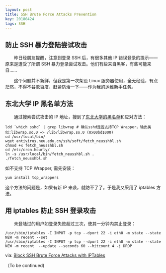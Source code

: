 ```yaml
---
layout: post
title: SSH Brute Force Attacks Prevention
key: 20180424
tags: SSH
---
```


## 防止 SSH 暴力登陆尝试攻击

　　昨日经朋友提醒，注意到登录 SSH 后，有很多其他 IP 错误登录的提示——原来是遭受了所谓 SSH 暴力登录尝试攻击。他们有些来自黑客，有些可能来自……

　　这个问题并不新鲜，但我是第一次架设 Linux 服务器使用，全无经验，有点茫然，不得不谷歌百度，赶紧防治一下——作为我的运维新手任务。

<!--more-->

## 东北大学 IP 黑名单方法　　

　　通过搜索尝试攻击的 IP 地址，搜到了[东北大学的黑名单](http://antivirus.neu.edu.cn/scan/ssh.php)和应对方法：

```shell
ldd `which sshd` | grep libwrap # 确认sshd是否支持TCP Wrapper，输出类似:libwrap.so.0 => /lib/libwrap.so.0 (0x00bd1000)
cd /usr/local/bin/
wget antivirus.neu.edu.cn/ssh/soft/fetch_neusshbl.sh
chmod +x fetch_neusshbl.sh
cd /etc/cron.hourly/
ln -s /usr/local/bin/fetch_neusshbl.sh .
./fetch_neusshbl.sh
```

如不支持 TCP Wrapper, 需先安装：

```shell
yum install tcp_wrappers
```

这个方法的问题是，如果有新 IP 来袭，就防不了了。于是我又采用了 iptables 方法。

## 用 iptables 防止 SSH 登录攻击

　　未登陆过的用户如登录失败超过三次，使其一分钟内禁止登录：

```shell
/usr/sbin/iptables -I INPUT -p tcp --dport 22 -i eth0 -m state --state NEW -m recent --set
/usr/sbin/iptables -I INPUT -p tcp --dport 22 -i eth0 -m state --state NEW -m recent  --update --seconds 60 --hitcount 4 -j DROP
``` 

via: [Block SSH Brute Force Attacks with IPTables](https://www.rackaid.com/blog/how-to-block-ssh-brute-force-attacks/)

（To be continued)